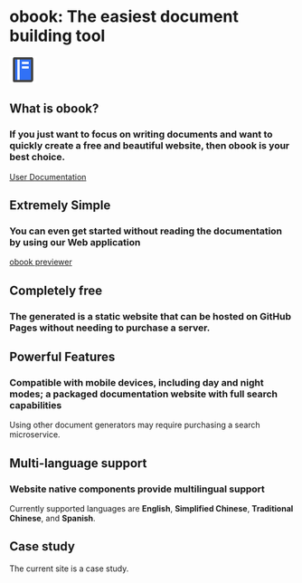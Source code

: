 # obook: The easiest document building tool

<!--desc: A very easiest and easy-to-use document site generation tool, you can even use it without reading the documentation.-->

<l-m src="https://cdn.jsdelivr.net/npm/obook@2.1.35/blocks/simp-block.html"></l-m>

<simp-block>

<img src="../publics/logo.svg" class="logo" />

## What is obook?

### If you just want to focus on writing documents and want to quickly create a free and beautiful website, then obook is your best choice.

[User Documentation](./docs/index.md)

</simp-block>

<simp-block>

## Extremely Simple

### You can even get started without reading the documentation by using our Web application

[obook previewer](https://kirakiray.github.io/o-book/webapp/)

</simp-block>

<simp-block>

## Completely free

### The generated is a static website that can be hosted on GitHub Pages without needing to purchase a server.

</simp-block>

<simp-block>

## Powerful Features

### Compatible with mobile devices, including day and night modes; a packaged documentation website with full search capabilities

Using other document generators may require purchasing a search microservice.

</simp-block>

<simp-block>

## Multi-language support

### Website native components provide multilingual support

Currently supported languages are **English**, **Simplified Chinese**, **Traditional Chinese**, and **Spanish**.

</simp-block>

<simp-block>

## Case study

The current site is a case study.

</simp-block>